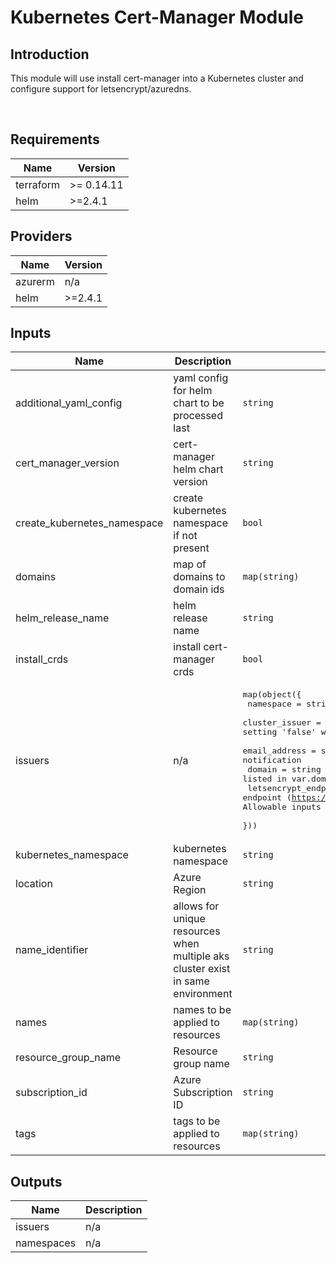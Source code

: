 # Kubernetes Cert-Manager Module

## Introduction

This module will use install cert-manager into a Kubernetes cluster and configure support for letsencrypt/azuredns.

<br />

<!--- BEGIN_TF_DOCS --->
## Requirements

| Name | Version |
|------|---------|
| terraform | >= 0.14.11 |
| helm | >=2.4.1 |

## Providers

| Name | Version |
|------|---------|
| azurerm | n/a |
| helm | >=2.4.1 |

## Inputs

| Name | Description | Type | Default | Required |
|------|-------------|------|---------|:--------:|
| additional\_yaml\_config | yaml config for helm chart to be processed last | `string` | `""` | no |
| cert\_manager\_version | cert-manager helm chart version | `string` | `"v0.15.0"` | no |
| create\_kubernetes\_namespace | create kubernetes namespace if not present | `bool` | `true` | no |
| domains | map of domains to domain ids | `map(string)` | `{}` | no |
| helm\_release\_name | helm release name | `string` | `"cert-manager"` | no |
| install\_crds | install cert-manager crds | `bool` | `true` | no |
| issuers | n/a | <pre>map(object({<br>    namespace            = string # kubernetes namespace<br>    cluster_issuer       = bool   # setting 'true' will create a ClusterIssuer, setting 'false' will create a namespace isolated Issuer<br>    email_address        = string # email address used for expiration notification<br>    domain               = string # azuredns hosted domain (must be listed in var.domains)<br>    letsencrypt_endpoint = string # letsencrypt endpoint (https://letsencrypt.org/docs/acme-protocol-updates).  Allowable inputs are 'staging', 'production' or a full URL<br>  }))</pre> | `{}` | no |
| kubernetes\_namespace | kubernetes namespace | `string` | `"cert-manager"` | no |
| location | Azure Region | `string` | n/a | yes |
| name\_identifier | allows for unique resources when multiple aks cluster exist in same environment | `string` | `""` | no |
| names | names to be applied to resources | `map(string)` | n/a | yes |
| resource\_group\_name | Resource group name | `string` | n/a | yes |
| subscription\_id | Azure Subscription ID | `string` | n/a | yes |
| tags | tags to be applied to resources | `map(string)` | n/a | yes |

## Outputs

| Name | Description |
|------|-------------|
| issuers | n/a |
| namespaces | n/a |

<!--- END_TF_DOCS --->